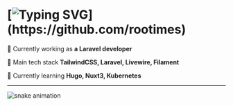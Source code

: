# [![Typing SVG](https://readme-typing-svg.herokuapp.com?font=Fira+Code&weight=700&size=28&duration=2000&pause=1500&color=9be9a8&center=true&vCenter=true&width=700&lines=Hi+There!+%F0%9F%98%84;I'm+Rootimes!)](https://github.com/rootimes)

🚀 Currently working as **a Laravel developer**

💫 Main tech stack **TailwindCSS, Laravel, Livewire, Filament**

🌱 Currently learning **Hugo, Nuxt3, Kubernetes**

---
![snake animation](https://github.com/rootimes/rootimes/blob/output/github-contribution-grid-snake-dark.svg)